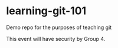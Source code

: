 # learning-git-101
Demo repo for the purposes of teaching git


This event will have security by Group 4.
